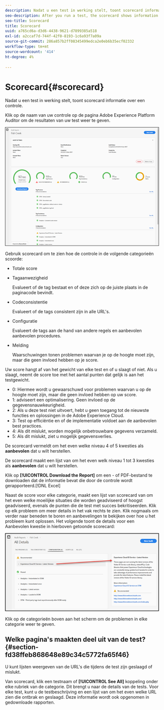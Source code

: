 ```yaml
---
description: Nadat u een test in werking stelt, toont scorecard informatie over een controle.
seo-description: After you run a test, the scorecard shows information about an audit.
seo-title: Scorecard
title: Scorecard
uuid: a765cd6a-d3d6-4438-9621-d7899385a518
exl-id: a2ccaf7d-744f-42f0-8193-1c6a93f7a09a
source-git-commit: 286a857b2ff08345499edca2e0eb6b35ecf02332
workflow-type: tm+mt
source-wordcount: '414'
ht-degree: 4%

---
```


# Scorecard{#scorecard}

Nadat u een test in werking stelt, toont scorecard informatie over een controle.

Klik op de naam van uw controle op de pagina Adobe Experience Platform Auditor om de resultaten van uw test weer te geven.

![](assets/report.png)

Gebruik scorecard om te zien hoe de controle in de volgende categorieën scoorde:

* Totale score
* Tagaanwezigheid

   Evalueert of de tag bestaat en of deze zich op de juiste plaats in de paginacode bevindt.
* Codeconsistentie

   Evalueert of de tags consistent zijn in alle URL&#39;s.
* Configuratie

   Evalueert de tags aan de hand van andere regels en aanbevolen aanbevolen procedures.
* Melding

   Waarschuwingen tonen problemen waarvan je op de hoogte moet zijn, maar die geen invloed hebben op je score.

Uw score hangt af van het gewicht van elke test en of u slaagt of niet. Als u slaagt, neemt de score toe met het aantal punten dat gelijk is aan het testgewicht.

* 0: Hiermee wordt u gewaarschuwd voor problemen waarvan u op de hoogte moet zijn, maar die geen invloed hebben op uw score.
* 1: adviseert een optimalisering. Geen invloed op de gegevensnauwkeurigheid.
* 2: Als u deze test niet uitvoert, hebt u geen toegang tot de nieuwste functies en oplossingen in de Adobe Experience Cloud.
* 3: Test op efficiëntie en of de implementatie voldoet aan de aanbevolen best practices.
* 4: Als dit mislukt, worden mogelijk onbetrouwbare gegevens verzameld.
* 5: Als dit mislukt, ziet u mogelijk gegevensverlies.

De scorecard vermeldt om het even welke niveau 4 of 5 kwesties als **aanbevolen** dat u wilt herstellen.

De scorecard maakt een lijst van om het even welk niveau 1 tot 3 kwesties als **aanbevolen** dat u wilt herstellen.

Klik op **[!UICONTROL Download the Report]** om een - of PDF-bestand te downloaden dat de informatie bevat die door de controle wordt gerapporteerd.[!DNL Excel]

Naast de score voor elke categorie, maakt een lijst van scorecard van om het even welke moeilijke situaties die worden geadviseerd of hoogst geadviseerd, evenals de punten die de test met succes bekritiseerden. Klik op elk probleem om meer details in het vak rechts te zien. Klik nogmaals om verder naar beneden te boren en aanbevelingen te bekijken over hoe u het probleem kunt oplossen. Het volgende toont de details voor een Aanbevolen kwestie in hierboven getoonde scorecard:

![](assets/report-issue-details.png)

Klik op de categorieën boven aan het scherm om de problemen in elke categorie weer te geven.

## Welke pagina&#39;s maakten deel uit van de test? {#section-fd38ffeb868648e89c34c5772fa65f46}

U kunt lijsten weergeven van de URL&#39;s die tijdens de test zijn geslaagd of mislukt.

Van scorecard, klik een testnaam of **[!UICONTROL See All]** koppeling onder elke rubriek van de categorie. Dit brengt u naar de details van de tests. Voor elke test, kunt u de testbeschrijving en een lijst van om het even welke URL zien die ontbrak en geslaagd. Deze informatie wordt ook opgenomen in gedownloade rapporten.
